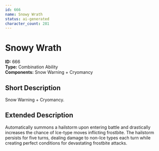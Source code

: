 ```yaml
---
id: 666
name: Snowy Wrath
status: ai-generated
character_count: 281
---
```


# Snowy Wrath

**ID:** 666  
**Type:** Combination Ability  
**Components:** Snow Warning + Cryomancy

## Short Description
Snow Warning + Cryomancy.

## Extended Description
Automatically summons a hailstorm upon entering battle and drastically increases the chance of Ice-type moves inflicting frostbite. The hailstorm persists for five turns, dealing damage to non-Ice types each turn while creating perfect conditions for devastating frostbite attacks.